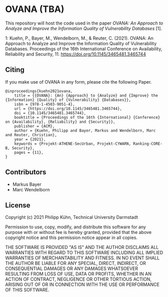 # OVANA (TBA)

This repository will host the code used in the paper _OVANA: An Approach to Analyze and Improve the Information Quality of Vulnerability Databases_ [1].

1: Kuehn, P., Bayer, M., Wendelborn, M., & Reuter, C. (2021). OVANA: An Approach to Analyze and Improve the Information Quality of Vulnerability Databases. Proceedings of the 16th International Conference on Availability, Reliability and Security, 11. https://doi.org/10.1145/3465481.3465744

## Citing

If you make use of OVANA in any form, please cite the following Paper.

```
@inproceedings{kuehn2021ovana,
	title = {{OVANA}: {An} {Approach} to {Analyze} and {Improve} the {Information} {Quality} of {Vulnerability} {Databases}},
	isbn = {978-1-4503-9051-4},
	url = {https://doi.org/10.1145/3465481.3465744},
	doi = {10.1145/3465481.3465744},
	booktitle = {Proceedings of the 16th {International} {Conference} on {Availability}, {Reliability} and {Security}},
	publisher = {ACM},
	author = {Kuehn, Philipp and Bayer, Markus and Wendelborn, Marc and Reuter, Christian},
	year = {2021},
	keywords = {Projekt-ATHENE-SecUrban, Projekt-CYWARN, Ranking-CORE-B, Security},
	pages = {11},
}
```

## Contributors

- Markus Bayer
- Marc Wendelborn


## License

Copyright (c) 2021 Philipp Kühn, Technical University Darmstadt

Permission to use, copy, modify, and distribute this software for any
purpose with or without fee is hereby granted, provided that the above
copyright notice and this permission notice appear in all copies.

THE SOFTWARE IS PROVIDED "AS IS" AND THE AUTHOR DISCLAIMS ALL WARRANTIES
WITH REGARD TO THIS SOFTWARE INCLUDING ALL IMPLIED WARRANTIES OF
MERCHANTABILITY AND FITNESS. IN NO EVENT SHALL THE AUTHOR BE LIABLE FOR
ANY SPECIAL, DIRECT, INDIRECT, OR CONSEQUENTIAL DAMAGES OR ANY DAMAGES
WHATSOEVER RESULTING FROM LOSS OF USE, DATA OR PROFITS, WHETHER IN AN
ACTION OF CONTRACT, NEGLIGENCE OR OTHER TORTIOUS ACTION, ARISING OUT OF
OR IN CONNECTION WITH THE USE OR PERFORMANCE OF THIS SOFTWARE.

